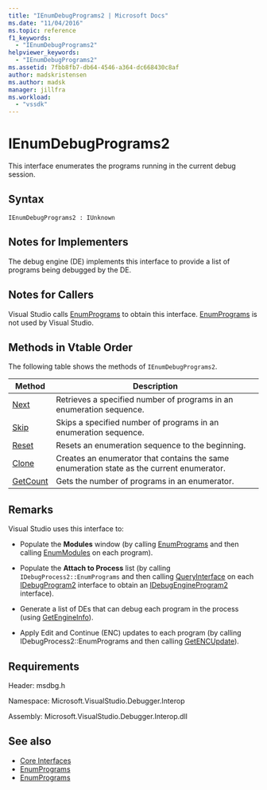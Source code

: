 ```yaml
---
title: "IEnumDebugPrograms2 | Microsoft Docs"
ms.date: "11/04/2016"
ms.topic: reference
f1_keywords:
  - "IEnumDebugPrograms2"
helpviewer_keywords:
  - "IEnumDebugPrograms2"
ms.assetid: 7fbb8fb7-db64-4546-a364-dc668430c8af
author: madskristensen
ms.author: madsk
manager: jillfra
ms.workload:
  - "vssdk"
---
```

# IEnumDebugPrograms2
This interface enumerates the programs running in the current debug session.

## Syntax

```
IEnumDebugPrograms2 : IUnknown
```

## Notes for Implementers
 The debug engine (DE) implements this interface to provide a list of programs being debugged by the DE.

## Notes for Callers
 Visual Studio calls [EnumPrograms](../../../extensibility/debugger/reference/idebugprocess2-enumprograms.md) to obtain this interface. [EnumPrograms](../../../extensibility/debugger/reference/idebugengine2-enumprograms.md) is not used by Visual Studio.

## Methods in Vtable Order
 The following table shows the methods of `IEnumDebugPrograms2`.

|Method|Description|
|------------|-----------------|
|[Next](../../../extensibility/debugger/reference/ienumdebugprograms2-next.md)|Retrieves a specified number of programs in an enumeration sequence.|
|[Skip](../../../extensibility/debugger/reference/ienumdebugprograms2-skip.md)|Skips a specified number of programs in an enumeration sequence.|
|[Reset](../../../extensibility/debugger/reference/ienumdebugprograms2-reset.md)|Resets an enumeration sequence to the beginning.|
|[Clone](../../../extensibility/debugger/reference/ienumdebugprograms2-clone.md)|Creates an enumerator that contains the same enumeration state as the current enumerator.|
|[GetCount](../../../extensibility/debugger/reference/ienumdebugprograms2-getcount.md)|Gets the number of programs in an enumerator.|

## Remarks
 Visual Studio uses this interface to:

- Populate the **Modules** window (by calling [EnumPrograms](../../../extensibility/debugger/reference/idebugprocess2-enumprograms.md) and then calling [EnumModules](../../../extensibility/debugger/reference/idebugprogram2-enummodules.md) on each program).

- Populate the **Attach to Process** list (by calling `IDebugProcess2::EnumPrograms` and then calling [QueryInterface](/cpp/atl/queryinterface) on each [IDebugProgram2](../../../extensibility/debugger/reference/idebugprogram2.md) interface to obtain an [IDebugEngineProgram2](../../../extensibility/debugger/reference/idebugengineprogram2.md) interface).

- Generate a list of DEs that can debug each program in the process (using [GetEngineInfo](../../../extensibility/debugger/reference/idebugprogram2-getengineinfo.md)).

- Apply Edit and Continue (ENC) updates to each program (by calling IDebugProcess2::EnumPrograms and then calling [GetENCUpdate](../../../extensibility/debugger/reference/idebugprogram2-getencupdate.md)).

## Requirements
 Header: msdbg.h

 Namespace: Microsoft.VisualStudio.Debugger.Interop

 Assembly: Microsoft.VisualStudio.Debugger.Interop.dll

## See also
- [Core Interfaces](../../../extensibility/debugger/reference/core-interfaces.md)
- [EnumPrograms](../../../extensibility/debugger/reference/idebugengine2-enumprograms.md)
- [EnumPrograms](../../../extensibility/debugger/reference/idebugprocess2-enumprograms.md)